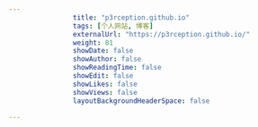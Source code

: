 ---
                title: "p3rception.github.io"
                tags: [个人网站, 博客]
                externalUrl: "https://p3rception.github.io/"
                weight: 81
                showDate: false
                showAuthor: false
                showReadingTime: false
                showEdit: false
                showLikes: false
                showViews: false
                layoutBackgroundHeaderSpace: false
                ---

